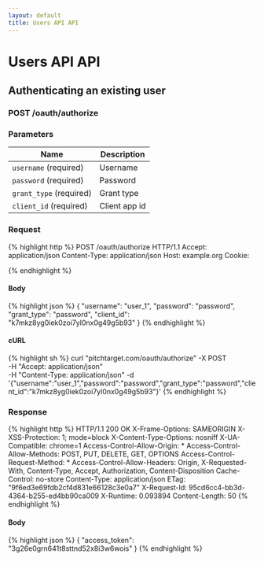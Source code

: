 ```yaml
---
layout: default
title: Users API API
---
```


# Users API API

## Authenticating an existing user

### POST /oauth/authorize


### Parameters

Name | Description |
-----|-------------|
`username` (required) | Username |
`password` (required) | Password |
`grant_type` (required) | Grant type |
`client_id` (required) | Client app id |

### Request

{% highlight http %}
POST /oauth/authorize HTTP/1.1
Accept: application/json
Content-Type: application/json
Host: example.org
Cookie: 

{% endhighlight %}

#### Body

{% highlight json %}
{
  "username": "user_1",
  "password": "password",
  "grant_type": "password",
  "client_id": "k7mkz8yg0iek0zoi7yl0nx0g49g5b93"
}
{% endhighlight %}

#### cURL

{% highlight sh %}
curl "pitchtarget.com/oauth/authorize" -X POST \
	-H "Accept: application/json" \
	-H "Content-Type: application/json" -d '{"username":"user_1","password":"password","grant_type":"password","client_id":"k7mkz8yg0iek0zoi7yl0nx0g49g5b93"}'
{% endhighlight %}

### Response

{% highlight http %}
HTTP/1.1 200 OK
X-Frame-Options: SAMEORIGIN
X-XSS-Protection: 1; mode=block
X-Content-Type-Options: nosniff
X-UA-Compatible: chrome=1
Access-Control-Allow-Origin: *
Access-Control-Allow-Methods: POST, PUT, DELETE, GET, OPTIONS
Access-Control-Request-Method: *
Access-Control-Allow-Headers: Origin, X-Requested-With, Content-Type, Accept, Authorization, Content-Disposition
Cache-Control: no-store
Content-Type: application/json
ETag: "9f6ed3e69fdb2cf4d831e66128c3e0a7"
X-Request-Id: 95cd6cc4-bb3d-4364-b255-ed4bb90ca009
X-Runtime: 0.093894
Content-Length: 50
{% endhighlight %}

#### Body

{% highlight json %}
{
  "access_token": "3g26e0grn641t8sttnd52x8i3w6wois"
}
{% endhighlight %}

